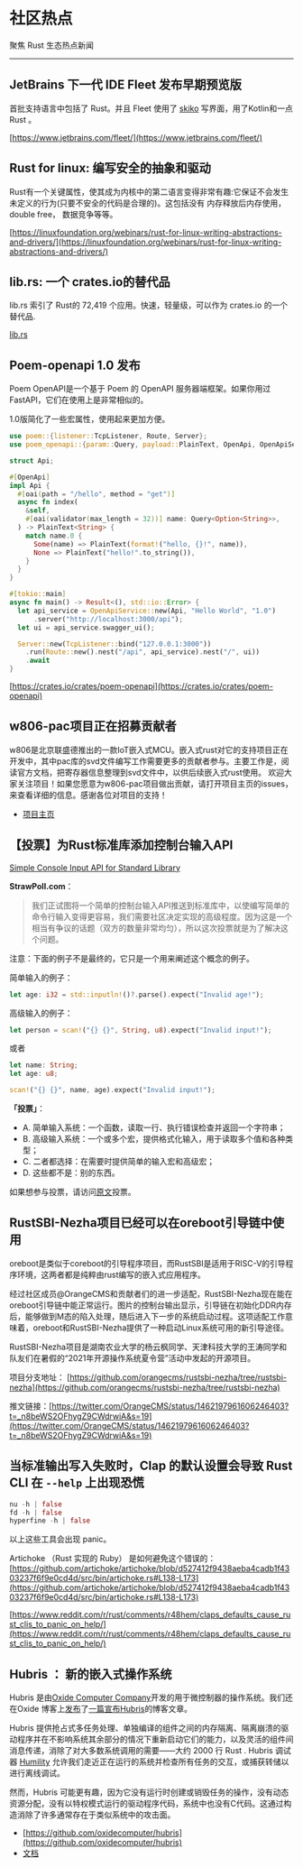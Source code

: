 # 社区热点

聚焦 Rust 生态热点新闻

---

##  JetBrains 下一代 IDE Fleet 发布早期预览版

首批支持语言中包括了 Rust。并且 Fleet 使用了 [skiko](https://github.com/JetBrains/skiko) 写界面，用了Kotlin和一点Rust 。

[https://www.jetbrains.com/fleet/](https://www.jetbrains.com/fleet/)

## Rust for linux: 编写安全的抽象和驱动

Rust有一个关键属性，使其成为内核中的第二语言变得非常有趣:它保证不会发生未定义的行为(只要不安全的代码是合理的)。这包括没有 内存释放后内存使用， double free， 数据竞争等等。

[https://linuxfoundation.org/webinars/rust-for-linux-writing-abstractions-and-drivers/](https://linuxfoundation.org/webinars/rust-for-linux-writing-abstractions-and-drivers/)

## lib.rs: 一个 crates.io的替代品

lib.rs 索引了 Rust的 72,419 个应用。快速，轻量级，可以作为 crates.io 的一个替代品.

[lib.rs](https://lib.rs/)

## Poem-openapi 1.0 发布

Poem OpenAPI是一个基于 Poem 的 OpenAPI 服务器端框架。如果你用过FastAPI，它们在使用上是非常相似的。

1.0版简化了一些宏属性，使用起来更加方便。

```rust
use poem::{listener::TcpListener, Route, Server};
use poem_openapi::{param::Query, payload::PlainText, OpenApi, OpenApiService};

struct Api;

#[OpenApi]
impl Api {
  #[oai(path = "/hello", method = "get")]
  async fn index(
    &self,
    #[oai(validator(max_length = 32))] name: Query<Option<String>>,
  ) -> PlainText<String> {
    match name.0 {
      Some(name) => PlainText(format!("hello, {}!", name)),
      None => PlainText("hello!".to_string()),
    }
  }
}

#[tokio::main]
async fn main() -> Result<(), std::io::Error> {
  let api_service = OpenApiService::new(Api, "Hello World", "1.0")
      .server("http://localhost:3000/api");
  let ui = api_service.swagger_ui();

  Server::new(TcpListener::bind("127.0.0.1:3000"))
    .run(Route::new().nest("/api", api_service).nest("/", ui))
    .await
}
```

[https://crates.io/crates/poem-openapi](https://crates.io/crates/poem-openapi)

##  w806-pac项目正在招募贡献者

w806是北京联盛德推出的一款IoT嵌入式MCU。嵌入式rust对它的支持项目正在开发中，其中pac库的svd文件编写工作需要更多的贡献者参与。主要工作是，阅读官方文档，把寄存器信息整理到svd文件中，以供后续嵌入式rust使用。 欢迎大家关注项目！如果您愿意为w806-pac项目做出贡献，请打开项目主页的issues，来查看详细的信息。感谢各位对项目的支持！

- [项目主页](https://github.com/luojia65/w806-pac)

## 【投票】为Rust标准库添加控制台输入API

[Simple Console Input API for Standard Library](https://strawpoll.com/zxds5jye6)

**StrawPoll.com**：

> 我们正试图将一个简单的控制台输入API推送到标准库中，以使编写简单的命令行输入变得更容易，我们需要社区决定实现的高级程度。因为这是一个相当有争议的话题（双方的数量非常均匀），所以这次投票就是为了解决这个问题。

注意：下面的例子不是最终的，它只是一个用来阐述这个概念的例子。

简单输入的例子：

```rust
let age: i32 = std::inputln!()?.parse().expect("Invalid age!");
```

高级输入的例子：

```rust
let person = scan!("{} {}", String, u8).expect("Invalid input!");
```

或者

```rust
let name: String;
let age: u8;

scan!("{} {}", name, age).expect("Invalid input!");
```

**「投票」**：

- A. 简单输入系统：一个函数，读取一行、执行错误检查并返回一个字符串；
- B. 高级输入系统：一个或多个宏，提供格式化输入，用于读取多个值和各种类型；
- C. 二者都选择：在需要时提供简单的输入宏和高级宏；
- D. 这些都不是：别的东西。

如果想参与投票，请访问[原文](https://strawpoll.com/zxds5jye6)投票。

##  RustSBI-Nezha项目已经可以在oreboot引导链中使用

oreboot是类似于coreboot的引导程序项目，而RustSBI是适用于RISC-V的引导程序环境，这两者都是纯粹由rust编写的嵌入式应用程序。

经过社区成员@OrangeCMS和贡献者们的进一步适配，RustSBI-Nezha现在能在oreboot引导链中能正常运行。图片的控制台输出显示，引导链在初始化DDR内存后，能够做到M态的陷入处理，随后进入下一步的系统启动过程。这项适配工作意味着，oreboot和RustSBI-Nezha提供了一种启动Linux系统可用的新引导途径。

RustSBI-Nezha项目是湖南农业大学的杨云枫同学、天津科技大学的王涛同学和队友们在暑假的“2021年开源操作系统夏令营”活动中发起的开源项目。

项目分支地址： [https://github.com/orangecms/rustsbi-nezha/tree/rustsbi-nezha](https://github.com/orangecms/rustsbi-nezha/tree/rustsbi-nezha)

推文链接：[https://twitter.com/OrangeCMS/status/1462197961606246403?t=_n8beWS2OFhygZ9CWdrwiA&s=19](https://twitter.com/OrangeCMS/status/1462197961606246403?t=_n8beWS2OFhygZ9CWdrwiA&s=19)

## 当标准输出写入失败时，Clap 的默认设置会导致 Rust CLI 在 `--help` 上出现恐慌

```rust
nu -h | false
fd -h | false
hyperfine -h | false
```

以上这些工具会出现 panic。

 Artichoke （Rust 实现的 Ruby） 是如何避免这个错误的： [https://github.com/artichoke/artichoke/blob/d527412f9438aeba4cadb1f4303237f6f9e0cd4d/src/bin/artichoke.rs#L138-L173](https://github.com/artichoke/artichoke/blob/d527412f9438aeba4cadb1f4303237f6f9e0cd4d/src/bin/artichoke.rs#L138-L173)

[https://www.reddit.com/r/rust/comments/r48hem/claps_defaults_cause_rust_clis_to_panic_on_help/](https://www.reddit.com/r/rust/comments/r48hem/claps_defaults_cause_rust_clis_to_panic_on_help/)

## Hubris ： 新的嵌入式操作系统

Hubris 是由[Oxide Computer Company](https://oxide.computer/)开发的用于微控制器的操作系统。我们还在Oxide 博客上[发布](https://oxide.computer/blog/hubris-and-humility)了[一篇宣布Hubris](https://oxide.computer/blog/hubris-and-humility)的博客文章。

Hubris 提供抢占式多任务处理、单独编译的组件之间的内存隔离、隔离崩溃的驱动程序并在不影响系统其余部分的情况下重新启动它们的能力，以及灵活的组件间消息传递，消除了对大多数系统调用的需要——大约 2000 行 Rust . Hubris 调试器 [Humility](https://github.com/oxidecomputer/humility) 允许我们走近正在运行的系统并检查所有任务的交互，或捕获转储以进行离线调试。

然而，Hubris 可能更有趣，因为它没有运行时创建或销毁任务的操作，没有动态资源分配，没有以特权模式运行的驱动程序代码，系统中也没有C代码。这通过构造消除了许多通常存在于类似系统中的攻击面。

- [https://github.com/oxidecomputer/hubris](https://github.com/oxidecomputer/hubris)
- [文档](https://hubris.oxide.computer/reference/)
